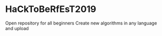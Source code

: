 # HaCkToBeRfEsT2019
Open repository for all beginners
Create new algorithms in any language and upload 
